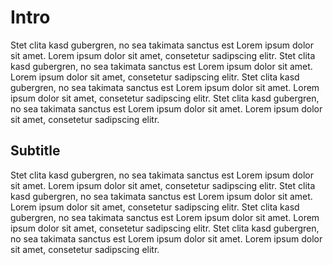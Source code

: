 # Intro

Stet clita kasd gubergren, no sea takimata sanctus est Lorem ipsum dolor sit amet. Lorem ipsum dolor sit amet, consetetur sadipscing elitr. Stet clita kasd gubergren, no sea takimata sanctus est Lorem ipsum dolor sit amet. Lorem ipsum dolor sit amet, consetetur sadipscing elitr. Stet clita kasd gubergren, no sea takimata sanctus est Lorem ipsum dolor sit amet. Lorem ipsum dolor sit amet, consetetur sadipscing elitr. Stet clita kasd gubergren, no sea takimata sanctus est Lorem ipsum dolor sit amet. Lorem ipsum dolor sit amet, consetetur sadipscing elitr.

## Subtitle


Stet clita kasd gubergren, no sea takimata sanctus est Lorem ipsum dolor sit amet. Lorem ipsum dolor sit amet, consetetur sadipscing elitr. Stet clita kasd gubergren, no sea takimata sanctus est Lorem ipsum dolor sit amet. Lorem ipsum dolor sit amet, consetetur sadipscing elitr. Stet clita kasd gubergren, no sea takimata sanctus est Lorem ipsum dolor sit amet. Lorem ipsum dolor sit amet, consetetur sadipscing elitr. Stet clita kasd gubergren, no sea takimata sanctus est Lorem ipsum dolor sit amet. Lorem ipsum dolor sit amet, consetetur sadipscing elitr.
